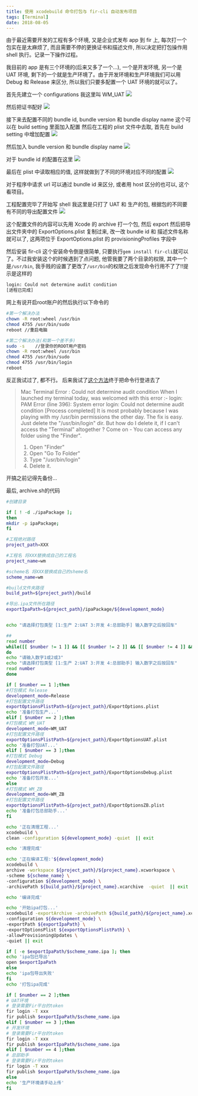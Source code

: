 ```yaml
---
title: 使用 xcodebuild 命令打包与 fir-cli 自动发布项目
tags: [Terminal]
date: 2018-08-05
---
```

由于最近需要开发的工程有多个环境, 又是企业式发布 app 到 fir 上, 每次打一个包实在是太麻烦了, 而且需要不停的更换证书和描述文件, 所以决定把打包操作用 shell 执行。记录一下操作过程。

我目前的 app 是有三个环境的(后来又多了一个...), 一个是开发环境, 另一个是 UAT 环境, 剩下的一个就是生产环境了。由于开发环境和生产环境我们可以用 Debug 和 Release 来区分, 所以我们只要多配置一个 UAT 环境的就可以了。

首先先建立一个 configurations 我这里叫 WM_UAT
![](/img/wm-proj-confg.png)

然后把证书配好
![](/img/wm-proj-sign.png)

接下来去配置不同的 bundle id, bundle version 和 bundle display name 这个可以在 build setting 里面加入配置 然后在工程的 plist 文件中去取, 首先在 build setting 中增加配置
![](/img/wm-proj-addsetting1.png)

然后加入 bundle version 和 bundle display name
![](/img/wm-proj-addsetting2.png)

对于 bundle id 的配置在这里
![](/img/wm-proj-addsetting3.png)

最后在 plist 中读取相应的值, 这样就做到了不同的环境对应不同的配置
![](/img/wm-proj-plist.png)

对于程序中请求 url 可以通过 bundle id 来区分, 或者用 host 区分的也可以, 这个看项目。

工程配置完毕了开始写 shell 我这里是只打了 UAT 和 生产的包, 根据包的不同要有不同的导出配置文件
![](/img/wm-xcodebuild-config.png)

这个配置文件的内容可以先用 Xcode 的 archive 打一个包, 然后 export 然后把导出文件夹中的 ExportOptions.plist 复制过来, 改一改 bundle id 和 描述文件名称就可以了, 这两项位于 ExportOptions.plist 的 provisioningProfiles 字段中

然后安装 fir-cli 这个安装命令倒是很简单, 只要执行`gem install fir-cli`就可以了。不过我安装这个的时候遇到了点问题, 他管我要了两个目录的权限, 其中一个是`/usr/bin`, 我手贱的设置了更改了`/usr/bin`的权限之后发现命令行用不了了!!提示是这样的
```bash
login: Could not determine audit condition
[进程已完成]
```
网上有说开启root账户的然后执行以下命令的
```bash
#第一个解决办法
chown -R root:wheel /usr/bin
chmod 4755 /usr/bin/sudo
reboot //重启电脑

#第二个解决办法(和第一个差不多)
sudo -s    //登录你的ROOT用户密码
chown -R root:wheel /usr/bin
chmod 4755 /usr/bin/sudo
chmod 4755 /usr/bin/login
reboot
```
反正我试过了, 都不行。
后来我试了[这个方法](http://www.powenko.com/wordpress/mac-terminal-error-could-not-determine-audit-condition/)终于把命令行登进去了

>Mac Terminal Error : Could not determine audit condition
When I launched my terminal today, was welcomed with this error :-
login: PAM Error (line 396): System error
login: Could not determine audit condition
[Process completed]
It is most probably because I was playing with my /usr/bin permissions the other day.
The fix is easy. Just delete the "/usr/bin/login" dir.
But how do I delete it, if I can't access the "Terminal" altogether ?
Come on - You can access any folder using the "Finder".
>1. Open "Finder"
>2. Open "Go To Folder"
>3. Type "/usr/bin/login"
>4. Delete it.

开搞之前记得先备份...

最后, archive.sh的代码
```bash
#创建目录

if [ ! -d ./ipaPackage ];
then
mkdir -p ipaPackage;
fi

#工程绝对路径
project_path=XXX

#工程名 将XXX替换成自己的工程名
project_name=wm

#scheme名 将XXX替换成自己的sheme名
scheme_name=wm

#build文件夹路径
build_path=${project_path}/build

#导出.ipa文件所在路径
exportIpaPath=${project_path}/ipaPackage/${development_mode}


echo "请选择打包类型 [1:生产 2:UAT 3:开发 4:总部助手] 输入数字之后按回车"

##
read number
while([[ $number != 1 ]] && [[ $number != 2 ]] && [[ $number != 4 ]] && [[ $number != 3 ]])
do
echo "请输入数字1或2或3"
echo "请选择打包类型 [1:生产 2:UAT 3:开发 4:总部助手] 输入数字之后按回车"
read number
done

if [ $number == 1 ];then
#打包模式 Release
development_mode=Release
#打包配置文件路径
exportOptionsPlistPath=${project_path}/ExportOptions.plist
echo '准备打包生产...'
elif [ $number == 2 ];then
#打包模式 WM_UAT
development_mode=WM_UAT
#打包配置文件路径
exportOptionsPlistPath=${project_path}/ExportOptionsUAT.plist
echo '准备打包UAT...'
elif [ $number == 3 ];then
#打包模式 Debug
development_mode=Debug
#打包配置文件路径
exportOptionsPlistPath=${project_path}/ExportOptionsDebug.plist
echo '准备打包开发...'
else
#打包模式 WM_ZB
development_mode=WM_ZB
#打包配置文件路径
exportOptionsPlistPath=${project_path}/ExportOptionsZB.plist
echo '准备打包总部助手...'
fi

echo '正在清理工程...'
xcodebuild \
clean -configuration ${development_mode} -quiet  || exit

echo '清理完成'

echo '正在编译工程:'${development_mode}
xcodebuild \
archive -workspace ${project_path}/${project_name}.xcworkspace \
-scheme ${scheme_name} \
-configuration ${development_mode} \
-archivePath ${build_path}/${project_name}.xcarchive  -quiet  || exit

echo '编译完成'

echo '开始ipa打包...'
xcodebuild -exportArchive -archivePath ${build_path}/${project_name}.xcarchive \
-configuration ${development_mode} \
-exportPath ${exportIpaPath} \
-exportOptionsPlist ${exportOptionsPlistPath} \
-allowProvisioningUpdates \
-quiet || exit

if [ -e $exportIpaPath/$scheme_name.ipa ]; then
echo 'ipa包已导出'
open $exportIpaPath
else
echo 'ipa包导出失败'
fi
echo '打包ipa完成'

if [ $number == 2 ];then
# UAT环境
# 登录需要Fir平台的token
fir login -T xxx
fir publish $exportIpaPath/$scheme_name.ipa
elif [ $number == 3 ];then
# 开发环境
# 登录需要Fir平台的token
fir login -T xxx
fir publish $exportIpaPath/$scheme_name.ipa
elif [ $number == 4 ];then
# 总部助手
# 登录需要Fir平台的token
fir login -T xxx
fir publish $exportIpaPath/$scheme_name.ipa
else
echo '生产环境请手动上传'
fi

```







